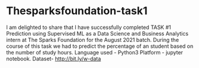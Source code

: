 # Thesparksfoundation-task1
I am delighted to share that I have successfully completed TASK #1 Prediction using Supervised ML as a Data Science and Business Analytics intern at The Sparks Foundation for the August 2021 batch. During the course of this task we had to predict the percentage of an student based on the number of study hours. Language used - Python3 Platform - jupyter notebook. Dataset-  http://bit.ly/w-data 
